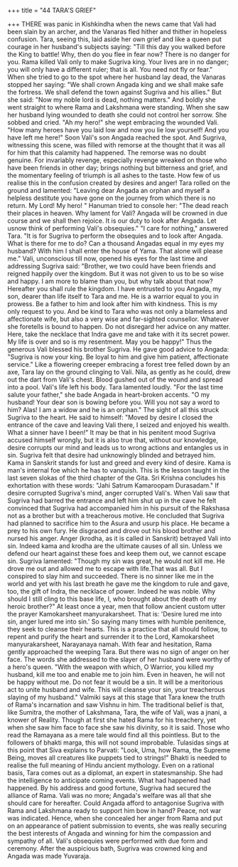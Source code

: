 +++
title = "44 TARA'S GRIEF"

+++
THERE was panic in Kishkindha when
the news came that Vali had been slain by
an archer, and the Vanaras fled hither and
thither in hopeless confusion. Tara, seeing
this, laid aside her own grief and like a
queen put courage in her husband's
subjects saying: "Till this day you walked
before the King to battle! Why, then do
you flee in fear now? There is no danger
for you. Rama killed Vali only to make
Sugriva king. Your lives are in no danger;
you will only have a different ruler; that is
all. You need not fly or fear."
When she tried to go to the spot where
her husband lay dead, the Vanaras stopped
her saying: "We shall crown Angada king
and we shall make safe the fortress. We
shall defend the town against Sugriva and
his allies."
But she said: "Now my noble lord is
dead, nothing matters." And boldly she
went straight to where Rama and
Lakshmana were standing.
When she saw her husband lying
wounded to death she could not control
her sorrow. She sobbed and cried.
"Ah my hero!" she wept embracing the
wounded Vali. "How many heroes have
you laid low and now you lie low
yourself! And you have left me here!"
Soon Vali's son Angada reached the
spot. And Sugriva, witnessing this scene,
was filled with remorse at the thought that
it was all for him that this calamity had
happened. The remorse was no doubt
genuine.
For
invariably
revenge,
especially revenge wreaked on those who
have been friends in other day; brings
nothing but bitterness and grief, and the
momentary feeling of triumph is all ashes
to the taste. How few of us realise this in
the confusion created by desires and
anger!
Tara rolled on the ground and
lamented: "Leaving dear Angada an
orphan and myself a helpless destitute you
have gone on the journey from which
there is no return. My Lord! My hero! "
Hanuman tried to console her: "The
dead reach their places in heaven. Why
lament for Vali? Angada will be crowned
in due course and we shall then rejoice. It
is our duty to look after Angada. Let usnow
think
of
performing
Vali's
obsequies."
"I care for nothing," answered Tara. "It
is for Sugriva to perform the obsequies
and to look after Angada. What is there
for me to do? Can a thousand Angadas
equal in my eyes my husband? With him I
shall enter the house of Yama. That alone
will please me."
Vali, unconscious till now, opened his
eyes for the last time and addressing
Sugriva said: "Brother, we two could have
been friends and reigned happily over the
kingdom. But it was not given to us to be
so wise and happy. I am more to blame
than you, but why talk about that now?
Hereafter you shall rule the kingdom. I
have entrusted to you Angada, my son,
dearer than life itself to Tara and me. He
is a warrior equal to you in prowess. Be a
father to him and look after him with
kindness. This is my only request to you.
And be kind to Tara who was not only a
blameless and affectionate wife, but also a
very wise and far-sighted counsellor.
Whatever she foretells is bound to happen.
Do not disregard her advice on any
matter. Here, take the necklace that Indra
gave me and take with it its secret power.
My life is over and so is my resentment.
May you be happy!" Thus the generous
Vali blessed his brother Sugriva.
He gave good advice to Angada:
"Sugriva is now your king. Be loyal to
him and give him patient, affectionate
service."
Like a flowering creeper embracing a
forest tree felled down by an axe, Tara lay
on the ground clinging to Vali.
Nila, as gently as he could, drew out
the dart from Vali's chest.
Blood gushed out of the wound and
spread into a pool. Vali's life left his body.
Tara lamented loudly. "For the last time
salute your father," she bade Angada in
heart-broken accents. "O my husband!
Your dear son is bowing before you. Will
you not say a word to him? Alas! I am a
widow and he is an orphan."
The sight of all this struck Sugriva to
the heart. He said to himself: "Moved by
desire I closed the entrance of the cave
and leaving Vali there, I seized and
enjoyed his wealth. What a sinner have I
been!"
It may be that in his penitent mood
Sugriva accused himself wrongly, but it is
also true that, without our knowledge,
desire corrupts our mind and leads us to
wrong actions and entangles us in sin.
Sugriva felt that desire had unknowingly
blinded and betrayed him.
Kama in Sanskrit stands for lust and
greed and every kind of desire. Kama is
man's internal foe which he has to
vanquish. This is the lesson taught in the
last seven slokas of the third chapter of
the Gita. Sri Krishna concludes his
exhortation with these words: "Jahi
Satrum Kamaroopam Durasadam."
If desire corrupted Sugriva's mind,
anger corrupted Vali's. When Vali saw
that Sugriva had barred the entrance and
left him shut up in the cave he felt
convinced that Sugriva had accompanied
him in his pursuit of the Rakshasa not as a
brother but with a treacherous motive. He
concluded that Sugriva had planned to
sacrifice him to the Asura and usurp his
place.
He became a prey to his own fury. He
disgraced and drove out his blood brother
and nursed his anger. Anger (krodha, as it
is called in Sanskrit) betrayed Vali into
sin.
Indeed kama and krodha are the
ultimate causes of all sin. Unless we
defend our heart against these foes and
keep them out, we cannot escape sin.
Sugriva lamented: "Though my sin was
great, he would not kill me. He drove me
out and allowed me to escape with life.That was all. But I conspired to slay him
and succeeded. There is no sinner like me
in the world and yet with his last breath he
gave me the kingdom to rule and gave,
too, the gift of Indra, the necklace of
power. Indeed he was noble. Why should
I still cling to this base life, I, who brought
about the death of my heroic brother?"
At least once a year, men that follow
ancient
custom
utter
the
prayer
Kamokarsheet manyurakarsheet. That is:
'Desire lured me into sin, anger lured me
into sin.' So saying many times with
humble penitence, they seek to cleanse
their hearts. This is a practice that all
should follow, to repent and purify the
heart and surrender it to the Lord,
Kamokarsheet
manyurakarsheet,
Narayanaya namah.
With fear and hesitation, Rama gently
approached the weeping Tara. But there
was no sign of anger on her face. The
words she addressed to the slayer of her
husband were worthy of a hero's queen.
"With the weapon with which, O Warrior,
you killed my husband, kill me too and
enable me to join him. Even in heaven, he
will not be happy without me. Do not fear
it would be a sin. It will be a meritorious
act to unite husband and wife. This will
cleanse your sin, your treacherous slaying
of my husband."
Valmiki says at this stage that Tara
knew the truth of Rama's incarnation and
saw Vishnu in him. The traditional belief
is that, like Sumitra, the mother of
Lakshmana, Tara, the wife of Vali, was a
jnani, a knower of Reality. Though at first
she hated Rama for his treachery, yet
when she saw him face to face she saw his
divinity, so it is said.
Those who read the Ramayana as a
mere tale would find all this pointless. But
to the followers of bhakti marga, this will
not sound improbable. Tulasidas sings at
this point that Siva explains to Parvati:
"Look, Uma, how Rama, the Supreme
Being, moves all creatures like puppets
tied to strings!" Bhakti is needed to realise
the full meaning of Hindu ancient
mythology.
Even on a rational basis, Tara comes
out as a diplomat, an expert in
statesmanship. She had the intelligence to
anticipate coming events. What had
happened had happened. By his address
and good fortune, Sugriva had secured the
alliance of Rama. Vali was no more;
Angada's welfare was all that she should
care for hereafter.
Could Angada afford to antagonise
Sugriva with Rama and Lakshmana ready
to support him bow in hand? Peace, not
war was indicated.
Hence, when she concealed her anger
from Rama and put on an appearance of
patient submission to events, she was
really securing the best interests of
Angada and winning for him the
compassion and sympathy of all.
Vali's obsequies were performed with
due form and ceremony. After the
auspicious bath, Sugriva was crowned
king and Angada was made Yuvaraja.